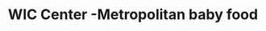 ---
title: "WIC Center -Metropolitan baby food"
url: /san-juan/wic-center-metropolitan-baby-food/
shop: Babysachen
---